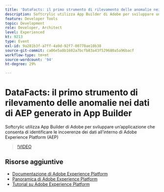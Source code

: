 ```yaml
---
title: 'DataFacts: il primo strumento di rilevamento delle anomalie nei dati di AEP generato in App Builder'
description: Softcrylic utilizza App Builder di Adobe per sviluppare un’applicazione che consenta di identificare le incoerenze dei dati all’interno di Adobe Experience Platform (AEP)
feature: Developer Tools
topic: Development
role: Developer, Architect
level: Experienced
kt: 9213
type: Event
exl-id: 9a281b3f-a7ff-4a9d-92f7-00778ae10b38
source-git-commit: ca06e5a8b1602a7bcfb83a43f529680a5a96bacf
workflow-type: tm+mt
source-wordcount: '94'
ht-degree: 29%

---
```


# DataFacts: il primo strumento di rilevamento delle anomalie nei dati di AEP generato in App Builder

Softcrylic utilizza App Builder di Adobe per sviluppare un’applicazione che consenta di identificare le incoerenze dei dati all’interno di Adobe Experience Platform (AEP)

>[!VIDEO](https://video.tv.adobe.com/v/337710/?quality=12&learn=on&hidetitle=true)

## Risorse aggiuntive

- [Documentazione di Adobe Experience Platform](https://experienceleague.adobe.com/docs/experience-platform.html)
- [Panoramica di Adobe Experience Platform](https://experienceleague.adobe.com/docs/experience-platform/landing/home.html?lang=it)
- [Tutorial su Adobe Experience Platform](https://experienceleague.adobe.com/docs/platform-learn/tutorials/overview.html?lang=it)
